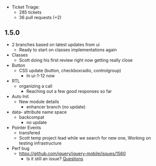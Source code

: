 * Ticket Triage:
  * 285 tickets
  * 36 pull requests (+2)

## 1.5.0
  * 2 branches based on latest updates from ui
    * Ready to start on classes implementations again
  * Classes
    * Scott doing his first review right now getting really close
  * Button
    * CSS update (button, checkboxradio, controlgroup)
      * In ui-1-12 now
  * RTL
    * organizing a call
      * Reaching out a few good responses so far
  * Auto Init
    * New module details
      * enhancer branch (no update)
  * data- attribute name space
    * backcompat
      * no update
  * Pointer Events
    * transfered
    * Scott temp project lead while we search for new one, Working on testing infrastructure
  * Perf bug
    * https://github.com/jquery/jquery-mobile/issues/1560
      * Is it still an issue? [Questions](https://github.com/jquery/jquery-mobile/issues/1560#issuecomment-69911670)

